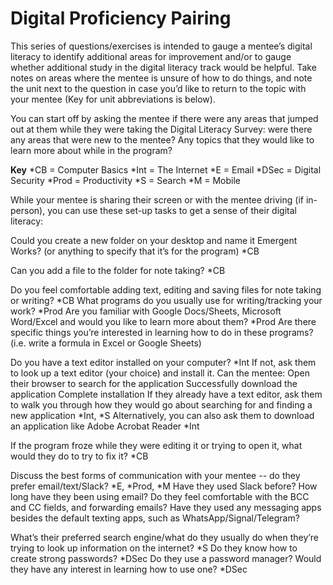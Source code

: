 # Digital Proficiency Pairing

This series of questions/exercises is intended to gauge a mentee’s digital literacy to identify additional areas for improvement and/or to gauge whether additional study in the digital literacy track would be helpful. Take notes on areas where the mentee is unsure of how to do things, and note the unit next to the question in case you’d like to return to the topic with your mentee (Key for unit abbreviations is below).

You can start off by asking the mentee if there were any areas that jumped out at them while they were taking the Digital Literacy Survey: were there any areas that were new to the mentee? Any topics that they would like to learn more about while in the program?

**Key**
\*CB = Computer Basics
\*Int = The Internet
\*E = Email
\*DSec = Digital Security
\*Prod = Productivity
\*S = Search
\*M = Mobile

While your mentee is sharing their screen or with the mentee driving (if in-person), you can use these set-up tasks to get a sense of their digital literacy:

Could you create a new folder on your desktop and name it Emergent Works? (or anything to specify that it’s for the program) \*CB

Can you add a file to the folder for note taking? \*CB

Do you feel comfortable adding text, editing and saving files for note taking or writing? \*CB
What programs do you usually use for writing/tracking your work? \*Prod
Are you familiar with Google Docs/Sheets, Microsoft Word/Excel and would you like to learn more about them? \*Prod
Are there specific things you’re interested in learning how to do in these programs? (i.e. write a formula in Excel or Google Sheets)

Do you have a text editor installed on your computer? \*Int
If not, ask them to look up a text editor (your choice) and install it. Can the mentee:
Open their browser to search for the application 
Successfully download the application
Complete installation
If they already have a text editor, ask them to walk you through how they would go about searching for and finding a new application \*Int, \*S
Alternatively, you can also ask them to download an application like Adobe Acrobat Reader \*Int

If the program froze while they were editing it or trying to open it, what would they do to try to fix it? \*CB

Discuss the best forms of communication with your mentee -- do they prefer email/text/Slack? \*E, \*Prod, \*M
Have they used Slack before?
How long have they been using email? 
Do they feel comfortable with the BCC and CC fields, and forwarding emails?
Have they used any messaging apps besides the default texting apps, such as WhatsApp/Signal/Telegram?

What’s their preferred search engine/what do they usually do when they’re trying to look up information on the internet? \*S
Do they know how to create strong passwords? \*DSec
Do they use a password manager? Would they have any interest in learning how to use one? \*DSec
